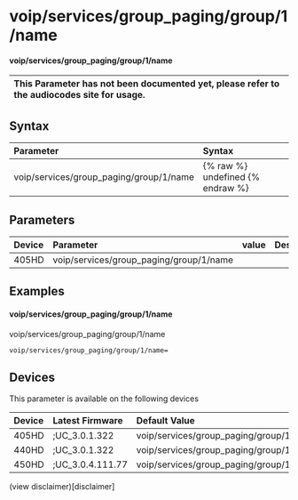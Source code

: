 ﻿---
description: voip/services/group_paging/group/1/name
search:
    keywords: ['voip','services','group_paging','group','1','name']
---

# voip/services/group_paging/group/1/name

#### voip/services/group_paging/group/1/name


| This Parameter has not been documented yet, please refer to the audiocodes site for usage.  |
| :--- |

## Syntax
| Parameter | Syntax |
| :--- | :--- |
|voip/services/group_paging/group/1/name | {% raw %} undefined {% endraw %} |

## Parameters
|Device|Parameter|value|Description|
|:---|:---|:---|:---|
| 405HD | voip/services/group_paging/group/1/name |  |  |

## Examples
#### voip/services/group_paging/group/1/name

voip/services/group_paging/group/1/name

```
voip/services/group_paging/group/1/name=
```

## Devices
This parameter is available on the following devices

| Device | Latest Firmware | Default Value |
|:---|:---|:---|
| 405HD | ;UC_3.0.1.322 | voip/services/group_paging/group/1/name= 
| 440HD | ;UC_3.0.1.322 | voip/services/group_paging/group/1/name= 
| 450HD | ;UC_3.0.4.111.77 | voip/services/group_paging/group/1/name= 

(view disclaimer)[disclaimer]
